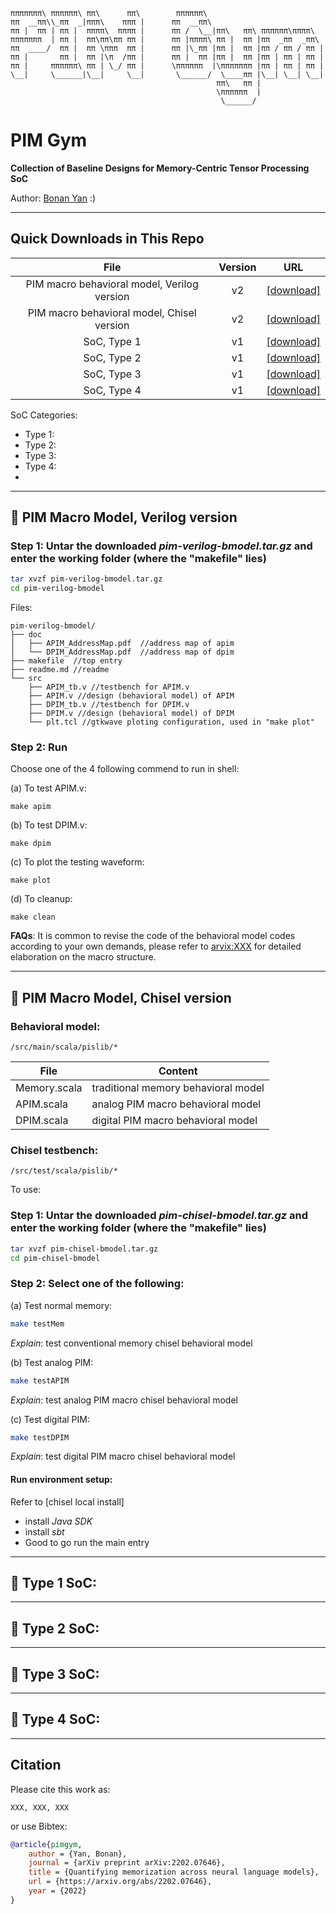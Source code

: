 ```
πππππππ\ ππππππ\ ππ\      ππ\        ππππππ\                          
ππ  __ππ\\_ππ  _|πππ\    πππ |      ππ  __ππ\                         
ππ |  ππ | ππ |  ππππ\  ππππ |      ππ /  \__|ππ\   ππ\ ππππππ\ππππ\  
πππππππ  | ππ |  ππ\ππ\ππ ππ |      ππ |ππππ\ ππ |  ππ |ππ  _ππ  _ππ\ 
ππ  ____/  ππ |  ππ \πππ  ππ |      ππ |\_ππ |ππ |  ππ |ππ / ππ / ππ |
ππ |       ππ |  ππ |\π  /ππ |      ππ |  ππ |ππ |  ππ |ππ | ππ | ππ |
ππ |     ππππππ\ ππ | \_/ ππ |      \ππππππ  |\πππππππ |ππ | ππ | ππ |
\__|     \______|\__|     \__|       \______/  \____ππ |\__| \__| \__|
                                              ππ\   ππ |              
                                              \ππππππ  |              
                                               \______/               
```
# PIM Gym
**Collection of Baseline Designs for Memory-Centric Tensor Processing SoC**

Author: [Bonan Yan](http://bonany.cc) :) 

-----

## Quick Downloads in This Repo

|                    File                     | Version | URL                                                                               |
| :-----------------------------------------: | :-----: | --------------------------------------------------------------------------------- |
| PIM macro behavioral model, Verilog version |   v2    | [\[download\]](https://github.com/bonanyan/pim-gym/raw/main/src/pim-verilog-bmodel.tar.gz) |
| PIM macro behavioral model, Chisel version  |   v2    | [\[download\]](https://github.com/bonanyan/pim-gym/raw/main/src/pim-chisel-bmodel.tar.gz)  |
|                 SoC, Type 1                 |   v1    | [\[download\]](https://github.com/bonanyan/pim-gym/raw/main/src/pim-chisel-bmodel.tar.gz)  |
|                 SoC, Type 2                 |   v1    | [\[download\]](https://github.com/bonanyan/pim-gym/raw/main/src/pim-chisel-bmodel.tar.gz)  |
|                 SoC, Type 3                 |   v1    | [\[download\]](https://github.com/bonanyan/pim-gym/raw/main/src/pim-chisel-bmodel.tar.gz)  |
|                 SoC, Type 4                 |   v1    | [\[download\]](https://github.com/bonanyan/pim-gym/raw/main/src/pim-chisel-bmodel.tar.gz)  |

SoC Categories:
- Type 1: 
- Type 2: 
- Type 3:
- Type 4: 
- 
-----

## :checkered_flag: PIM Macro Model, Verilog version

### Step 1: Untar the downloaded _pim-verilog-bmodel.tar.gz_ and enter the working folder (where the "makefile" lies)

```bash
tar xvzf pim-verilog-bmodel.tar.gz
cd pim-verilog-bmodel
```

Files:

```
pim-verilog-bmodel/
├── doc
│   ├── APIM_AddressMap.pdf  //address map of apim
│   └── DPIM_AddressMap.pdf  //address map of dpim
├── makefile  //top entry
├── readme.md //readme
└── src
    ├── APIM_tb.v //testbench for APIM.v
    ├── APIM.v //design (behavioral model) of APIM
    ├── DPIM_tb.v //testbench for DPIM.v
    ├── DPIM.v //design (behavioral model) of DPIM
    └── plt.tcl //gtkwave ploting configuration, used in "make plot"

```

### Step 2: Run
Choose one of the 4 following commend to run in shell:

(a) To test APIM.v:
```
make apim
```

(b) To test DPIM.v:
```
make dpim
```

(c) To plot the testing waveform:
```
make plot
```

(d) To cleanup:
```
make clean
```

**FAQs**:
It is common to revise the code of the behavioral model codes according to your own demands, please refer to [arvix:XXX](XXX) for detailed elaboration on the macro structure.

-----

## :checkered_flag: PIM Macro Model, Chisel version

### Behavioral model:
```
/src/main/scala/pislib/*
```

| File          | Content                               |
| - | - | 
| Memory.scala  | traditional memory behavioral model   |
| APIM.scala    | analog PIM macro behavioral model     |  
| DPIM.scala    | digital PIM macro behavioral model    |

### Chisel testbench:
```
/src/test/scala/pislib/*
```
To use:
### Step 1: Untar the downloaded _pim-chisel-bmodel.tar.gz_ and enter the working folder (where the "makefile" lies)

```bash
tar xvzf pim-chisel-bmodel.tar.gz
cd pim-chisel-bmodel
```

### Step 2: Select one of the following:

(a) Test normal memory:
```bash
make testMem
```
*Explain*: test conventional memory chisel behavioral model

(b) Test analog PIM:
```bash
make testAPIM 
```
*Explain*: test analog PIM macro chisel behavioral model

(c) Test digital PIM:
```bash
make testDPIM 
```
*Explain*: test digital PIM macro chisel behavioral model

#### Run environment setup:
Refer to [chisel local install]
- install *Java SDK* 
- install *sbt*
- Good to go run the main entry

-----

## :checkered_flag: Type 1 SoC: 

-----

## :checkered_flag: Type 2 SoC: 

-----

## :checkered_flag: Type 3 SoC: 

-----

## :checkered_flag: Type 4 SoC: 


---

## Citation
Please cite this work as: 

```
XXX, XXX, XXX
```

or use Bibtex:
```bibtex
@article{pimgym,
    author = {Yan, Bonan},
    journal = {arXiv preprint arXiv:2202.07646},
    title = {Quantifying memorization across neural language models},
    url = {https://arxiv.org/abs/2202.07646},
    year = {2022}
}
```